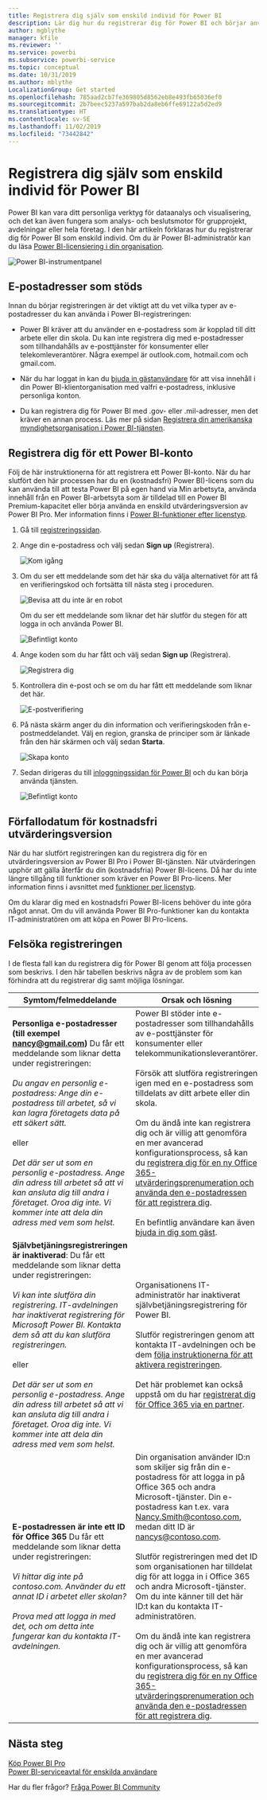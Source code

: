 ```yaml
---
title: Registrera dig själv som enskild individ för Power BI
description: Lär dig hur du registrerar dig för Power BI och börjar använda det för dataanalys och visualiseringar.
author: mgblythe
manager: kfile
ms.reviewer: ''
ms.service: powerbi
ms.subservice: powerbi-service
ms.topic: conceptual
ms.date: 10/31/2019
ms.author: mblythe
LocalizationGroup: Get started
ms.openlocfilehash: 785aad2cb7fe369805d8562eb8e493fb65036ef0
ms.sourcegitcommit: 2b7beec5237a597bab2da8eb6ffe69122a5d2ed9
ms.translationtype: HT
ms.contentlocale: sv-SE
ms.lasthandoff: 11/02/2019
ms.locfileid: "73442842"
---
```

# <a name="sign-up-for-power-bi-as-an-individual"></a>Registrera dig själv som enskild individ för Power BI

Power BI kan vara ditt personliga verktyg för dataanalys och visualisering, och det kan även fungera som analys- och beslutsmotor för grupprojekt, avdelningar eller hela företag. I den här artikeln förklaras hur du registrerar dig för Power BI som enskild individ. Om du är Power BI-administratör kan du läsa [Power BI-licensiering i din organisation](service-admin-licensing-organization.md).

![Power BI-instrumentpanel](media/service-self-service-signup-for-power-bi/dashboard.png)

## <a name="supported-email-addresses"></a>E-postadresser som stöds

Innan du börjar registreringen är det viktigt att du vet vilka typer av e-postadresser du kan använda i Power BI-registreringen:

* Power BI kräver att du använder en e-postadress som är kopplad till ditt arbete eller din skola. Du kan inte registrera dig med e-postadresser som tillhandahålls av e-posttjänster för konsumenter eller telekomleverantörer. Några exempel är outlook.com, hotmail.com och gmail.com.

* När du har loggat in kan du [bjuda in gästanvändare](https://docs.microsoft.com/azure/active-directory/active-directory-b2b-what-is-azure-ad-b2b) för att visa innehåll i din Power BI-klientorganisation med valfri e-postadress, inklusive personliga konton.

* Du kan registrera dig för Power BI med .gov- eller .mil-adresser, men det kräver en annan process. Läs mer på sidan [Registrera din amerikanska myndighetsorganisation i Power BI-tjänsten](service-govus-signup.md).

## <a name="sign-up-for-a-power-bi-account"></a>Registrera dig för ett Power BI-konto

Följ de här instruktionerna för att registrera ett Power BI-konto. När du har slutfört den här processen har du en (kostnadsfri) Power BI)-licens som du kan använda till att testa Power BI på egen hand via Min arbetsyta, använda innehåll från en Power BI-arbetsyta som är tilldelad till en Power BI Premium-kapacitet eller börja använda en enskild utvärderingsversion av Power BI Pro. Mer information finns i [Power BI-funktioner efter licenstyp](service-features-license-type.md). 

1. Gå till [registreringssidan](https://signup.microsoft.com/signup?sku=a403ebcc-fae0-4ca2-8c8c-7a907fd6c235).

1. Ange din e-postadress och välj sedan **Sign up** (Registrera).

    ![Kom igång](media/service-self-service-signup-for-power-bi/get-started.png)

1. Om du ser ett meddelande som det här ska du välja alternativet för att få en verifieringskod och fortsätta till nästa steg i proceduren.

    ![Bevisa att du inte är en robot](media/service-self-service-signup-for-power-bi/prove-robot.png)

    Om du ser ett meddelande som liknar det här slutför du stegen för att logga in och använda Power BI.

    ![Befintligt konto](media/service-self-service-signup-for-power-bi/existing-account.png)

1. Ange koden som du har fått och välj sedan **Sign up** (Registrera).

    ![Registrera dig](media/service-self-service-signup-for-power-bi/sign-up.png)

1. Kontrollera din e-post och se om du har fått ett meddelande som liknar det här.

    ![E-postverifiering](media/service-self-service-signup-for-power-bi/email-verification.png)

1. På nästa skärm anger du din information och verifieringskoden från e-postmeddelandet. Välj en region, granska de principer som är länkade från den här skärmen och välj sedan **Starta**.

    ![Skapa konto](media/service-self-service-signup-for-power-bi/create-account.png)

1. Sedan dirigeras du till [inloggningssidan för Power BI](https://powerbi.microsoft.com/landing/signin/) och du kan börja använda tjänsten.

    ![Befintligt konto](media/service-self-service-signup-for-power-bi/welcome-screen.png)

## <a name="trial-expiration"></a>Förfallodatum för kostnadsfri utvärderingsversion

När du har slutfört registreringen kan du registrera dig för en utvärderingsversion av Power BI Pro i Power BI-tjänsten. När utvärderingen upphör att gälla återfår du din (kostnadsfria) Power BI-licens. Då har du inte längre tillgång till funktioner som kräver en Power BI Pro-licens. Mer information finns i avsnittet med [funktioner per licenstyp](service-features-license-type.md).

Om du klarar dig med en kostnadsfri Power BI-licens behöver du inte göra något annat. Om du vill använda Power BI Pro-funktioner kan du kontakta IT-administratören om att köpa en Power BI Pro-licens.

## <a name="troubleshooting-the-sign-up-process"></a>Felsöka registreringen

I de flesta fall kan du registrera dig för Power BI genom att följa processen som beskrivs. I den här tabellen beskrivs några av de problem som kan förhindra att du registrerar dig samt möjliga lösningar.

| Symtom/felmeddelande | Orsak och lösning |
| ----------------------- | -------------------- |
| <strong>Personliga e-postadresser (till exempel nancy@gmail.com)</strong> Du får ett meddelande som liknar detta under registreringen: <br /><br /> *Du angav en personlig e-postadress: Ange din e-postadress till arbetet, så vi kan lagra företagets data på ett säkert sätt.* <br /><br /> eller <br /><br /> *Det där ser ut som en personlig e-postadress. Ange din adress till arbetet så att vi kan ansluta dig till andra i företaget. Oroa dig inte. Vi kommer inte att dela din adress med vem som helst.* | Power BI stöder inte e-postadresser som tillhandahålls av e-posttjänster för konsumenter eller telekommunikationsleverantörer. <br /><br /> Försök att slutföra registreringen igen med en e-postadress som tilldelats av ditt arbete eller din skola. <br /><br /> Om du ändå inte kan registrera dig och är villig att genomföra en mer avancerad konfigurationsprocess, så kan du [registrera dig för en ny Office 365-utvärderingsprenumeration och använda den e-postadressen för att registrera dig](service-admin-signing-up-for-power-bi-with-a-new-office-365-trial.md). <br /><br /> En befintlig användare kan även [bjuda in dig som gäst](service-admin-azure-ad-b2b.md). |
| **Självbetjäningsregistreringen är inaktiverad**: Du får ett meddelande som liknar detta under registreringen: <br /><br /> *Vi kan inte slutföra din registrering. IT-avdelningen har inaktiverat registrering för Microsoft Power BI. Kontakta dem så att du kan slutföra registreringen.* <br /><br /> eller <br /><br /> *Det där ser ut som en personlig e-postadress. Ange din adress till arbetet så att vi kan ansluta dig till andra i företaget. Oroa dig inte. Vi kommer inte att dela din adress med vem som helst.* | Organisationens IT-administratör har inaktiverat självbetjäningsregistrering för Power BI. <br /><br /> Slutför registreringen genom att kontakta IT-avdelningen och be dem [följa instruktionerna för att aktivera registreringen](service-admin-licensing-organization.md#enable-or-disable-individual-user-sign-up-in-azure-active-directory). <br/><br/> Det här problemet kan också uppstå om du har [registrerat dig för Office 365 via en partner](service-admin-syndication-partner.md). |
| **E-postadressen är inte ett ID för Office 365** Du får ett meddelande som liknar detta under registreringen: <br /><br /> *Vi hittar dig inte på contoso.com.  Använder du ett annat ID i arbetet eller skolan? <br /><br />Prova med att logga in med det, och om detta inte fungerar kan du kontakta IT-avdelningen.* | Din organisation använder ID:n som skiljer sig från din e-postadress för att logga in på Office 365 och andra Microsoft-tjänster.  Din e-postadress kan t.ex. vara Nancy.Smith@contoso.com, medan ditt ID är nancys@contoso.com. <br /><br /> Slutför registreringen med det ID som organisationen har tilldelat dig för att logga in i Office 365 och andra Microsoft-tjänster.  Om du inte känner till det här ID:t kan du kontakta IT-administratören. <br /><br /> Om du ändå inte kan registrera dig och är villig att genomföra en mer avancerad konfigurationsprocess, så kan du [registrera dig för en ny Office 365-utvärderingsprenumeration och använda den e-postadressen för att registrera dig](service-admin-signing-up-for-power-bi-with-a-new-office-365-trial.md). |

## <a name="next-steps"></a>Nästa steg

[Köp Power BI Pro](service-admin-purchasing-power-bi-pro.md)  
[Power BI-serviceavtal för enskilda användare](https://powerbi.microsoft.com/terms-of-service/)  

Har du fler frågor? [Fråga Power BI Community](http://community.powerbi.com/)
